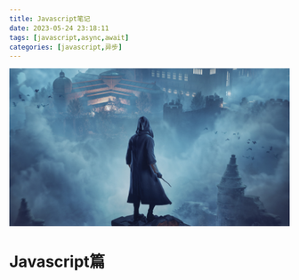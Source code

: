 ```yaml
---
title: Javascript笔记
date: 2023-05-24 23:18:11
tags: [javascript,async,await]
categories: [javascript,异步]
---
```


![](./Javascript%E7%AC%94%E8%AE%B0/bg.jpg)
# Javascript篇
